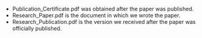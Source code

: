 - Publication_Certificate.pdf was obtained after the paper was published.
- Research_Paper.pdf is the document in which we wrote the paper.
- Research_Publication.pdf is the version we received after the paper was officially published.
